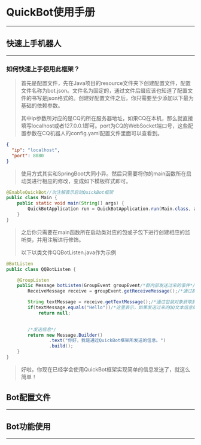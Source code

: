 # QuickBot使用手册

---



## 快速上手机器人

---

###  如何快速上手使用此框架？

> 首先是配置文件，先在Java项目的resource文件夹下创建配置文件，配置文件名称为bot.json。文件名为固定的，通过文件后缀应该也知道了配置文件的书写是json格式的。创建好配置文件之后，你只需要至少添加以下最为基础的依赖参数。
>
> 其中ip参数所对应的是CQ的所在服务器地址，如果CQ在本机，那么就直接填写localhost或者127.0.0.1即可。port为CQ的WebSocket端口号，这些配置参数在CQ机器人的config.yaml配置文件里面可以查看到。

```json
{
  "ip": "localhost",
  "port": 8080
}
```



> 使用方式其实和SpringBoot大同小异。然后只需要将你的main函数所在启动类进行相应的修改，变成如下模板样式即可。



```java
@EnableQuickBot//次注解表示启动QuickBot框架
public class Main {
    public static void main(String[] args) {
        QuickBotApplication run = QuickBotApplication.run(Main.class, args);//启动QuickBot框架
    }
}
```

> 之后你只需要在main函数所在启动类对应的包或子包下进行创建相应的监听类，并用注解进行修饰。
>
> 以下以类文件QQBotListen.java作为示例

```java
@BotListen
public class QQBotListen {

    @GroupListen
    public Message botListen(GroupEvent groupEvent/*群内部发送过来的事件*/){
        ReceiveMessage receive = groupEvent.getReceiveMessage();/*通过群事件获取到发送过来的包装信息对象*/

        String textMessage = receive.getTextMessage();/*通过包装对象获取到相应的纯文本信息*/
        if(textMessage.equals("Hello"))/*这里表示，如果发送过来的QQ文本信息如果不为Hello那么就过滤*/
            return null;

        
        /*发送信息*/
        return new Message.Builder()
                .text("你好，我是通过QuickBot框架所发送的信息。")
                .build();
    }
}

```

> 好啦，你现在已经学会使用QuickBot框架实现简单的信息发送了，就这么简单！



## Bot配置文件

---







## Bot功能使用

---